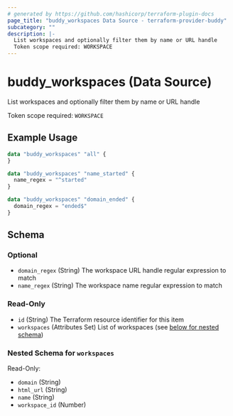 ```yaml
---
# generated by https://github.com/hashicorp/terraform-plugin-docs
page_title: "buddy_workspaces Data Source - terraform-provider-buddy"
subcategory: ""
description: |-
  List workspaces and optionally filter them by name or URL handle
  Token scope required: WORKSPACE
---
```


# buddy_workspaces (Data Source)

List workspaces and optionally filter them by name or URL handle

Token scope required: `WORKSPACE`

## Example Usage

```terraform
data "buddy_workspaces" "all" {
}

data "buddy_workspaces" "name_started" {
  name_regex = "^started"
}

data "buddy_workspaces" "domain_ended" {
  domain_regex = "ended$"
}
```

<!-- schema generated by tfplugindocs -->
## Schema

### Optional

- `domain_regex` (String) The workspace URL handle regular expression to match
- `name_regex` (String) The workspace name regular expression to match

### Read-Only

- `id` (String) The Terraform resource identifier for this item
- `workspaces` (Attributes Set) List of workspaces (see [below for nested schema](#nestedatt--workspaces))

<a id="nestedatt--workspaces"></a>
### Nested Schema for `workspaces`

Read-Only:

- `domain` (String)
- `html_url` (String)
- `name` (String)
- `workspace_id` (Number)



